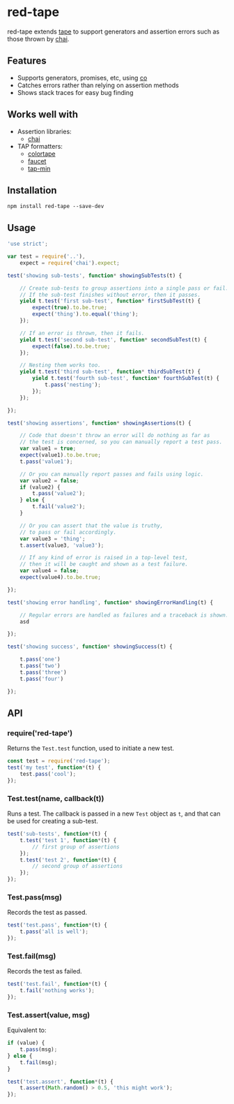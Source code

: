 # red-tape

red-tape extends [tape](https://github.com/substack/tape) to support
generators and assertion errors such as those thrown by
[chai](https://github.com/chaijs/chai).

## Features

* Supports generators, promises, etc, using [co](https://github.com/tj/co)
* Catches errors rather than relying on assertion methods
* Shows stack traces for easy bug finding

## Works well with

* Assertion libraries:
    * [chai](https://github.com/chaijs/chai)
* TAP formatters:
    * [colortape](https://github.com/shuhei/colortape)
    * [faucet](https://github.com/substack/faucet)
    * [tap-min](https://github.com/gummesson/tap-min)

## Installation

```
npm install red-tape --save-dev
```

## Usage

```javascript
'use strict';

var test = require('..'),
    expect = require('chai').expect;

test('showing sub-tests', function* showingSubTests(t) {

    // Create sub-tests to group assertions into a single pass or fail.
    // If the sub-test finishes without error, then it passes.
    yield t.test('first sub-test', function* firstSubTest(t) {
        expect(true).to.be.true;
        expect('thing').to.equal('thing');
    });

    // If an error is thrown, then it fails.
    yield t.test('second sub-test', function* secondSubTest(t) {
        expect(false).to.be.true;
    });

    // Nesting them works too.
    yield t.test('third sub-test', function* thirdSubTest(t) {
        yield t.test('fourth sub-test', function* fourthSubTest(t) {
            t.pass('nesting');
        });
    });

});

test('showing assertions', function* showingAssertions(t) {

    // Code that doesn't throw an error will do nothing as far as
    // the test is concerned, so you can manually report a test pass.
    var value1 = true;
    expect(value1).to.be.true;
    t.pass('value1');

    // Or you can manually report passes and fails using logic.
    var value2 = false;
    if (value2) {
        t.pass('value2');
    } else {
        t.fail('value2');
    }

    // Or you can assert that the value is truthy,
    // to pass or fail accordingly.
    var value3 = 'thing';
    t.assert(value3, 'value3');

    // If any kind of error is raised in a top-level test,
    // then it will be caught and shown as a test failure.
    var value4 = false;
    expect(value4).to.be.true;

});

test('showing error handling', function* showingErrorHandling(t) {

    // Regular errors are handled as failures and a traceback is shown.
    asd

});

test('showing success', function* showingSuccess(t) {

    t.pass('one')
    t.pass('two')
    t.pass('three')
    t.pass('four')

});
```

## API

### require('red-tape')

Returns the `Test.test` function, used to initiate a new test.

```javascript
const test = require('red-tape');
test('my test', function*(t) {
    test.pass('cool');
});
```

### Test.test(name, callback(t))

Runs a test. The callback is passed in a new `Test` object as `t`, and that
can be used for creating a sub-test.

```javascript
test('sub-tests', function*(t) {
    t.test('test 1', function*(t) {
        // first group of assertions
    });
    t.test('test 2', function*(t) {
        // second group of assertions
    });
});
```

### Test.pass(msg)

Records the test as passed.

```javascript
test('test.pass', function*(t) {
    t.pass('all is well');
});
```

### Test.fail(msg)

Records the test as failed.

```javascript
test('test.fail', function*(t) {
    t.fail('nothing works');
});
```

### Test.assert(value, msg)

Equivalent to:
```javascript
if (value) {
    t.pass(msg);
} else {
    t.fail(msg);
}
```

```javascript
test('test.assert', function*(t) {
    t.assert(Math.random() > 0.5, 'this might work');
});
```
